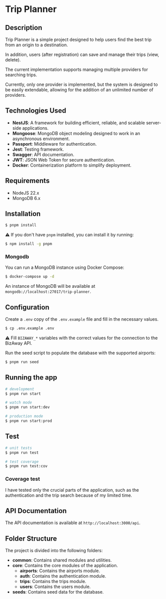 # Trip Planner

## Description

Trip Planner is a simple project designed to help users find the best trip from an origin to a destination.

In addition, users (after registration) can save and manage their trips (view, delete).

The current implementation supports managing multiple providers for searching trips.

Currently, only one provider is implemented, but the system is designed to be easily extendable, allowing for the addition of an unlimited number of providers.

## Technologies Used

- **NestJS**: A framework for building efficient, reliable, and scalable server-side applications.
- **Mongoose**: MongoDB object modeling designed to work in an asynchronous environment.
- **Passport**: Middleware for authentication.
- **Jest**: Testing framework.
- **Swagger**: API documentation.
- **JWT**: JSON Web Token for secure authentication.
- **Docker**: Containerization platform to simplify deployment.

## Requirements

- NodeJS 22.x
- MongoDB 6.x

## Installation

```bash
$ pnpm install
```

:warning: If you don't have `pnpm` installed, you can install it by running:

```bash
$ npm install -g pnpm
```

### Mongodb

You can run a MongoDB instance using Docker Compose:

```bash
$ docker-compose up -d
```

An instance of MongoDB will be available at `mongodb://localhost:27017/trip-planner`.


## Configuration

Create a `.env` copy of the `.env.example` file and fill in the necessary values.

```bash
$ cp .env.example .env
```

:warning: Fill `BIZAWAY_*` variables with the correct values for the connection to the BizAway API.

Run the seed script to populate the database with the supported airports:

```bash
$ pnpm run seed
```


## Running the app

```bash
# development
$ pnpm run start

# watch mode
$ pnpm run start:dev

# production mode
$ pnpm run start:prod
```

## Test

```bash
# unit tests
$ pnpm run test

# test coverage
$ pnpm run test:cov
```

### Coverage test

I have tested only the crucial parts of the application, such as the authentication and the trip search because of my limited time.

## API Documentation

The API documentation is available at `http://localhost:3000/api`.

## Folder Structure

The project is divided into the following folders:

- **common**: Contains shared modules and utilities.
- **core**: Contains the core modules of the application.
  - **airports**: Contains the airports module.
  - **auth**: Contains the authentication module.
  - **trips**: Contains the trips module.
  - **users**: Contains the users module.
- **seeds**: Contains seed data for the database.

